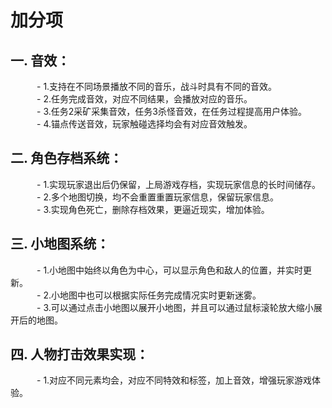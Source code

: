 # 加分项
## 一. **音效**：
　　　- 1.支持在不同场景播放不同的音乐，战斗时具有不同的音效。<br/>
　　　- 2.任务完成音效，对应不同结果，会播放对应的音乐。<br/>
　　　- 3.任务2采矿采集音效，任务3杀怪音效，在任务过程提高用户体验。<br/>
　　　- 4.锚点传送音效，玩家触碰选择均会有对应音效触发。<br/>
## 二. **角色存档系统**：
　　　- 1.实现玩家退出后仍保留，上局游戏存档，实现玩家信息的长时间储存。<br/>
　　　- 2.多个地图切换，均不会重置重置玩家信息，保留玩家信息。<br/>
　　　- 3.实现角色死亡，删除存档效果，更逼近现实，增加体验。<br/>
## 三. **小地图系统**：
　　　- 1.小地图中始终以角色为中心，可以显示角色和敌人的位置，并实时更新。<br/>
　　　- 2.小地图中也可以根据实际任务完成情况实时更新迷雾。<br/>
　　　- 3.可以通过点击小地图以展开小地图，并且可以通过鼠标滚轮放大缩小展开后的地图。<br/>
## 四. **人物打击效果实现**：
　　　- 1.对应不同元素均会，对应不同特效和标签，加上音效，增强玩家游戏体验。